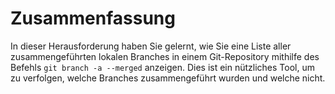 # Zusammenfassung

In dieser Herausforderung haben Sie gelernt, wie Sie eine Liste aller zusammengeführten lokalen Branches in einem Git-Repository mithilfe des Befehls `git branch -a --merged` anzeigen. Dies ist ein nützliches Tool, um zu verfolgen, welche Branches zusammengeführt wurden und welche nicht.
